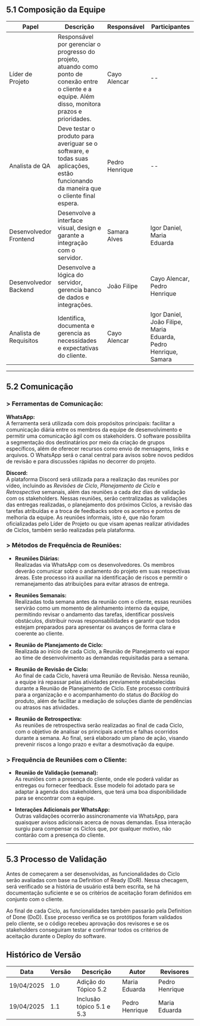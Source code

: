 ## 5.1 Composição da Equipe

| Papel                   | Descrição                                                                                                                                         | Responsável           | Participantes                            |
|-------------------------|---------------------------------------------------------------------------------------------------------------------------------------------------|------------------------|------------------------------------------|
| Líder de Projeto          | Responsável por gerenciar o progresso do projeto, atuando como ponto de conexão entre o cliente e a equipe. Além disso, monitora prazos e prioridades. | Cayo Alencar       | --                                       |
| Analista de QA          | Deve testar o produto para averiguar se o software, e todas suas aplicações, estão funcionando da maneira que o cliente final espera.              | Pedro Henrique            | --                                       |
| Desenvolvedor Frontend  | Desenvolve a interface visual, design e garante a integração com o servidor.                                                                      | Samara Alves    | Igor Daniel, Maria Eduarda                |
| Desenvolvedor Backend   | Desenvolve a lógica do servidor, gerencia banco de dados e integrações.                                                                          | João Filipe       | Cayo Alencar, Pedro Henrique                       |
| Analista de Requisitos  | Identifica, documenta e gerencia as necessidades e expectativas do cliente.                                                                       | Cayo Alencar           | Igor Daniel, João Filipe, Maria Eduarda, Pedro Henrique, Samara|

---

## 5.2 Comunicação

### > Ferramentas de Comunicação:

**WhatsApp:**  
A ferramenta será utilizada com dois propósitos principais: facilitar a comunicação diária entre os membros da equipe de desenvolvimento e permitir uma comunicação ágil com os stakeholders. O software possibilita a segmentação dos destinatários por meio da criação de grupos específicos, além de oferecer recursos como envio de mensagens, links e arquivos. O WhatsApp será o canal central para avisos sobre novos pedidos de revisão e para discussões rápidas no decorrer do projeto.

**Discord:**  
A plataforma Discord será utilizada para a realização das reuniões por vídeo, incluindo as *Revisões de Ciclo*, *Planejamento de Ciclo* e *Retrospectiva* semanais, além das reuniões a cada dez dias de validação com os stakeholders. Nessas reuniões, serão centralizadas as validações das entregas realizadas, o planejamento dos próximos Ciclos, a revisão das tarefas atribuídas e a troca de feedbacks sobre os acertos e pontos de melhoria da equipe. As reuniões informais, isto é, que não foram oficializadas pelo Líder de Projeto ou que visam apenas realizar atividades de Ciclos, também serão realizadas pela plataforma.

### > Métodos de Frequência de Reuniões:

- **Reuniões Diárias:**  
  Realizadas via WhatsApp com os desenvolvedores. Os membros deverão comunicar sobre o andamento do projeto em suas respectivas áreas. Este processo irá auxiliar na identificação de riscos e permitir o remanejamento das atribuições para evitar atrasos de entrega.

- **Reuniões Semanais:**  
  Realizadas toda semana antes da reunião com o cliente, essas reuniões servirão como um momento de alinhamento interno da equipe, permitindo revisar o andamento das tarefas, identificar possíveis obstáculos, distribuir novas responsabilidades e garantir que todos estejam preparados para apresentar os avanços de forma clara e coerente ao cliente.

- **Reunião de Planejamento de Ciclo:**  
  Realizada ao início de cada Ciclo, a Reunião de Planejamento vai expor ao time de desenvolvimento as demandas requisitadas para a semana.

- **Reunião de Revisão de Ciclo:**  
  Ao final de cada Ciclo, haverá uma Reunião de Revisão. Nessa reunião, a equipe irá repassar pelas atividades previamente estabelecidas durante a Reunião de Planejamento de Ciclo. Este processo contribuirá para a organização e o acompanhamento do status do *Backlog* do produto, além de facilitar a mediação de soluções diante de pendências ou atrasos nas atividades.

- **Reunião de Retrospectiva:**  
  As reuniões de retrospectiva serão realizadas ao final de cada Ciclo, com o objetivo de analisar os principais acertos e falhas ocorridos durante a semana. Ao final, será elaborado um plano de ação, visando prevenir riscos a longo prazo e evitar a desmotivação da equipe.

### > Frequência de Reuniões com o Cliente:

- **Reunião de Validação (semanal):**  
  As reuniões com a presença do cliente, onde ele poderá validar as entregas ou fornecer feedback. Esse modelo foi adotado para se adaptar à agenda dos stakeholders, que terá uma boa disponibilidade para se encontrar com a equipe.

- **Interações Adicionais por WhatsApp:**  
  Outras validações ocorrerão assincronamente via WhatsApp, para quaisquer avisos adicionais acerca de novas demandas. Essa interação surgiu para compensar os Ciclos que, por qualquer motivo, não contarão com a presença do cliente.

---

## 5.3 Processo de Validação

Antes de começarem a ser desenvolvidas, as funcionalidades do Ciclo serão avaliadas com base na Definition of Ready (DoR). Nessa checagem, será verificado se a história de usuário está bem escrita, se há documentação suficiente e se os critérios de aceitação foram definidos em conjunto com o cliente.

Ao final de cada Ciclo, as funcionalidades também passarão pela Definition of Done (DoD). Esse processo verifica se os protótipos foram validados pelo cliente, se o código recebeu aprovação dos revisores e se os stakeholders conseguiram testar e confirmar todos os critérios de aceitação durante o Deploy do software.

## Histórico de Versão

| Data       | Versão | Descrição                  | Autor          | Revisores      | 
| ---------- | ------ | -------------------------- | -------------- | -------------- | 
| 19/04/2025 | 1.0    | Adição do Tópico 5.2       | Maria Eduarda  | Pedro Henrique |   
| 19/04/2025 | 1.1    | Inclusão tópico 5.1 e 5.3                 | Pedro Henrique | Maria Eduarda  |  

